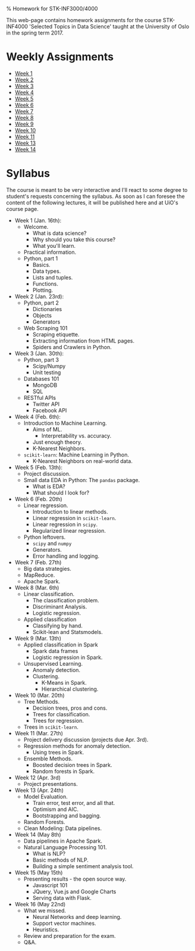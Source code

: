 % Homework for STK-INF3000/4000

This web-page contains homework assignments for the course STK-INF4000
'Selected Topics in Data Science' taught at the University of Oslo in
the spring term 2017.

# Weekly Assignments

- [Week 1](week1.html)
- [Week 2](week2.html)
- [Week 3](week3.html)
- [Week 4](week4.html)
- [Week 5](week5.html)
- [Week 6](week6.html)
- [Week 7](week7.html)
- [Week 8](week8.html)
- [Week 9](week9.html)
- [Week 10](week10.html)
- [Week 11](week11.html)
- [Week 13](week13.html)
- [Week 14](week14.html)

# Syllabus

The course is meant to be very interactive and I'll react to some
degree to student's requests concerning the syllabus. As soon as I can
foresee the content of the following lectures, it will be published
here and at UiO's course page.

- Week 1 (Jan. 16th):
    - Welcome.
        - What is data science?
        - Why should you take this course?
        - What you'll learn.
    - Practical information.
    - Python, part 1
        - Basics.
        - Data types.
        - Lists and tuples.
        - Functions.
        - Plotting.
- Week 2 (Jan. 23rd):
    - Python, part 2
        - Dictionaries
        - Objects
        - Generators
    - Web Scraping 101
        - Scraping etiquette.
        - Extracting information from HTML pages.
        - Spiders and Crawlers in Python.
- Week 3 (Jan. 30th):
    - Python, part 3
        - Scipy/Numpy
        - Unit testing
    - Databases 101
        - MongoDB
        - SQL
    - RESTful APIs
        - Twitter API
        - Facebook API
- Week 4 (Feb. 6th):
    - Introduction to Machine Learning.
        - Aims of ML.
            - Interpretability vs. accuracy.
        - Just enough theory.
        - K-Nearest Neighbors.
    - `scikit-learn`: Machine Learning in Python.
        - K-Nearest Neighbors on real-world data.
- Week 5 (Feb. 13th):
    - Project discussion.
    - Small data EDA in Python: The `pandas` package.
        - What is EDA?
        - What should I look for?
- Week 6 (Feb. 20th)
    - Linear regression.
        - Introduction to linear methods.
        - Linear regression in `scikit-learn`.
        - Linear regression in `scipy`.
        - Regularized linear regression.
    - Python leftovers.
        - `scipy` and `numpy`
        - Generators.
        - Error handling and logging.
- Week 7 (Feb. 27th)
    - Big data strategies.
    - MapReduce.
    - Apache Spark.
- Week 8 (Mar. 6th)
    - Linear classification.
        - The classification problem.
        - Discriminant Analysis.
        - Logistic regression.
    - Applied classification
        - Classifying by hand.
        - Scikit-lean and Statsmodels.
- Week 9 (Mar. 13th)
    - Applied classification in Spark
        - Spark data frames
        - Logistic regression in Spark.
    - Unsupervised Learning.
        - Anomaly detection.
        - Clustering.
            - K-Means in Spark.
            - Hierarchical clustering.
- Week 10 (Mar. 20th)
    - Tree Methods.
        - Decision trees, pros and cons.
        - Trees for classification.
        - Trees for regression.
    - Trees in `scikit-learn`.
- Week 11 (Mar. 27th)
    - Project delivery discussion (projects due Apr. 3rd).
    - Regression methods for anomaly detection.
        - Using trees in Spark.
    - Ensemble Methods.
        - Boosted decision trees in Spark.
        - Random forests in Spark.
- Week 12 (Apr. 3rd)
    - Project presentations.
- Week 13 (Apr. 24th)
    - Model Evaluation.
        - Train error, test error, and all that.
        - Optimism and AIC.
        - Bootstrapping and bagging.
    - Random Forests.
    - Clean Modeling: Data pipelines.
- Week 14 (May 8th)
    - Data pipelines in Apache Spark.
	- Natural Language Processing 101.
         - What is NLP?
         - Basic methods of NLP.
         - Building a simple sentiment analysis tool.
- Week 15 (May 15th)
    - Presenting results - the open source way.
        - Javascript 101
        - JQuery, Vue.js and Google Charts
		- Serving data with Flask.
- Week 16 (May 22nd)
    - What we missed.
        - Neural Networks and deep learning.
        - Support vector machines.
        - Heuristics.
    - Review and preparation for the exam.
    - Q&A.
